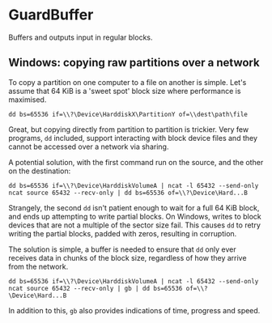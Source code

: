GuardBuffer
===========

Buffers and outputs input in regular blocks.

Windows: copying raw partitions over a network
----------------------------------------------

To copy a partition on one computer to a file on another is simple. Let's assume
that 64 KiB is a 'sweet spot' block size where performance is maximised.

	dd bs=65536 if=\\?\Device\HarddiskX\PartitionY of=\\dest\path\file

Great, but copying directly from partition to partition is trickier. Very few
programs, `dd` included, support interacting with block device files and they
cannot be accessed over a network via sharing.

A potential solution, with the first command run on the source, and the other
on the destination:

	dd bs=65536 if=\\?\Device\HarddiskVolumeA | ncat -l 65432 --send-only
	ncat source 65432 --recv-only | dd bs=65536 of=\\?\Device\Hard...B

Strangely, the second `dd` isn't patient enough to wait for a full 64 KiB block,
and ends up attempting to write partial blocks. On Windows, writes to block
devices that are not a multiple of the sector size fail. This causes `dd` to
retry writing the partial blocks, padded with zeros, resulting in corruption.

The solution is simple, a buffer is needed to ensure that `dd` only ever
receives data in chunks of the block size, regardless of how they arrive from
the network.

	dd bs=65536 if=\\?\Device\HarddiskVolumeA | ncat -l 65432 --send-only
	ncat source 65432 --recv-only | gb | dd bs=65536 of=\\?\Device\Hard...B

In addition to this, `gb` also provides indications of time, progress and speed.
